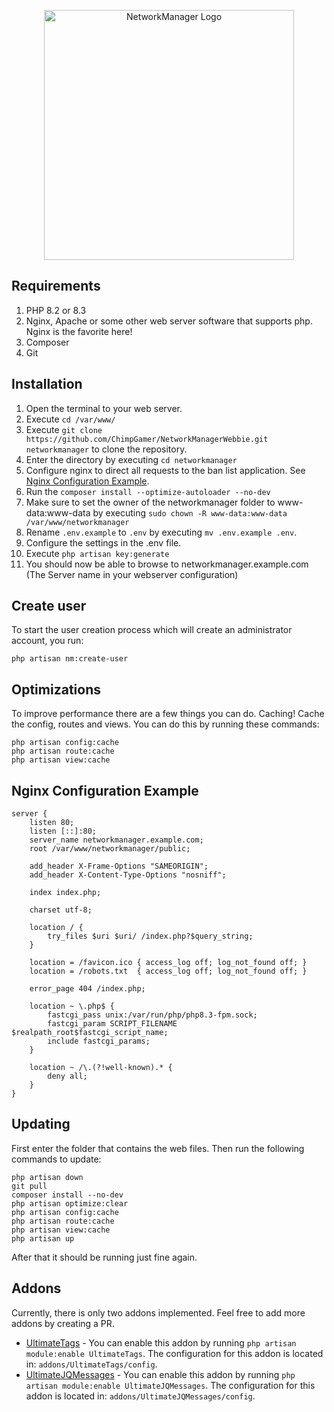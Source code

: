 <p align="center"><img src="https://imgur.com/wUhBSGv.png" width="400" alt="NetworkManager Logo"></p>

## Requirements
1. PHP 8.2 or 8.3
2. Nginx, Apache or some other web server software that supports php. Nginx is the favorite here!
3. Composer
4. Git

## Installation
1. Open the terminal to your web server.
2. Execute ``cd /var/www/``
3. Execute ``git clone https://github.com/ChimpGamer/NetworkManagerWebbie.git networkmanager`` to clone the repository.
4. Enter the directory by executing ``cd networkmanager``
5. Configure nginx to direct all requests to the ban list application. See [Nginx Configuration Example](#Nginx-Configuration-Example).
6. Run the ``composer install --optimize-autoloader --no-dev``
7. Make sure to set the owner of the networkmanager folder to www-data:www-data by executing ``sudo chown -R www-data:www-data /var/www/networkmanager``
8. Rename ``.env.example`` to ``.env`` by executing ``mv .env.example .env``.
9. Configure the settings in the .env file.
10. Execute ``php artisan key:generate``
11. You should now be able to browse to networkmanager.example.com (The Server name in your webserver configuration)

## Create user
To start the user creation process which will create an administrator account, you run: 
```shell
php artisan nm:create-user
```

## Optimizations
To improve performance there are a few things you can do. Caching! Cache the config, routes and views. You can do this by running these commands:
```shell
php artisan config:cache
php artisan route:cache
php artisan view:cache
```

## Nginx Configuration Example
```
server {
    listen 80;
    listen [::]:80;
    server_name networkmanager.example.com;
    root /var/www/networkmanager/public;
 
    add_header X-Frame-Options "SAMEORIGIN";
    add_header X-Content-Type-Options "nosniff";
 
    index index.php;
 
    charset utf-8;
 
    location / {
        try_files $uri $uri/ /index.php?$query_string;
    }
 
    location = /favicon.ico { access_log off; log_not_found off; }
    location = /robots.txt  { access_log off; log_not_found off; }
 
    error_page 404 /index.php;
 
    location ~ \.php$ {
        fastcgi_pass unix:/var/run/php/php8.3-fpm.sock;
        fastcgi_param SCRIPT_FILENAME $realpath_root$fastcgi_script_name;
        include fastcgi_params;
    }
 
    location ~ /\.(?!well-known).* {
        deny all;
    }
}
```

## Updating

First enter the folder that contains the web files. Then run the following commands to update:
```shell
php artisan down
git pull
composer install --no-dev
php artisan optimize:clear
php artisan config:cache
php artisan route:cache
php artisan view:cache
php artisan up
```
After that it should be running just fine again.

## Addons

Currently, there is only two addons implemented. Feel free to add more addons by creating a PR.
* [UltimateTags](https://polymart.org/resource/ultimatetags.3765) - You can enable this addon by running `php artisan module:enable UltimateTags`. The configuration for this addon is located in: `addons/UltimateTags/config`. 
* [UltimateJQMessages]([https://polymart.org/resource/ultimatetags.3765](https://polymart.org/resource/ultimatejqmessages.4815)) - You can enable this addon by running `php artisan module:enable UltimateJQMessages`. The configuration for this addon is located in: `addons/UltimateJQMessages/config`.
